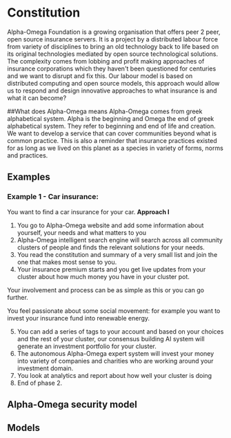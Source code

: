 # Constitution
Alpha-Omega Foundation is a growing organisation that offers peer 2 peer, open source insurance servers. It is a project by a distributed labour force from variety of disciplines to bring an old technology back to life based on its original technologies mediated by open source technological solutions. The complexity comes from lobbing and profit making approaches of insurance corporations which they haven't been questioned for centuries and we want to disrupt and fix this.
Our labour model is based on distributed computing and open source models, this approach would allow us to respond and design innovative approaches to what insurance is and what it can become?

##What does Alpha-Omega means
Alpha-Omega comes from greek alphabetical system. Alpha is the beginning and Omega the end of greek alphabetical system. They refer to beginning and end of life and creation. We want to develop a service that can cover communities beyond what is common practice. This is also a reminder that insurance practices existed for as long as we lived on this planet as a species in variety of forms, norms and practices.



## Examples
### Example 1 - Car insurance:
You want to find a car insurance for your car.
**Approach I**
1. You go to Alpha-Omega website and add some information about yourself, your needs and what matters to you
2. Alpha-Omega intelligent search engine will search across all community clusters of people and finds the relevant solutions for your needs.
3. You read the constitution and summary of a very small list and join the one that makes most sense to you.
4. Your insurance premium starts and you get live updates from your cluster about how much money you have in your cluster pot.

Your involvement and process can be as simple as this or you can go further.

You feel passionate about some social movement: for example you want to invest your insurance fund into renewable energy.

5. You can add a series of tags to your account and based on your choices and the rest of your cluster, our consensus building AI system will generate an investment portfolio for your cluster.
6. The autonomous Alpha-Omega expert system will invest your money into variety of companies and charities who are working around your investment domain.
7. You look at analytics and report about how well your cluster is doing
8. End of phase 2.



## Alpha-Omega security model

## Models



